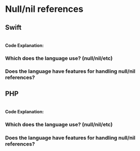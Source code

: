 # Null/nil references

## Swift
```swift
```
#### Code Explanation:

### Which does the language use? (null/nil/etc)
### Does the language have features for handling null/nil references?

## PHP
```php
```
#### Code Explanation:

### Which does the language use? (null/nil/etc)
### Does the language have features for handling null/nil references?